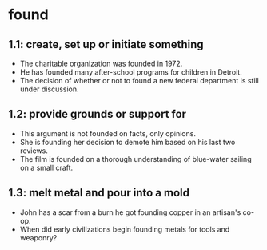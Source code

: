 # found
## 1.1: create, set up or initiate something

  *  The charitable organization was founded in 1972.
  *  He has founded many after-school programs for children in Detroit.
  *  The decision of whether or not to found a new federal department is still under discussion.

## 1.2: provide grounds or support for

  *  This argument is not founded on facts, only opinions.
  *  She is founding her decision to demote him based on his last two reviews.
  *  The film is founded on a thorough understanding of blue-water sailing on a small craft.

## 1.3: melt metal and pour into a mold

  *  John has a scar from a burn he got founding copper in an artisan's co-op.
  *  When did early civilizations begin founding metals for tools and weaponry?
